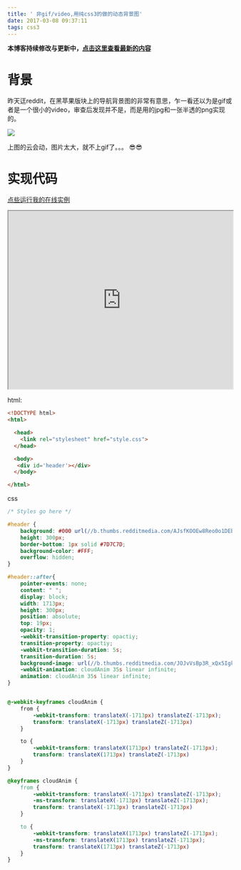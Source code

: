 ```yaml
---
title: ' 非gif/video,用纯css3的做的动态背景图'
date: 2017-03-08 09:37:11
tags: css3
---
```


**本博客持续修改与更新中，[点击这里查看最新的内容](http://aizigao.xyz/2017/03/08/%E9%9D%9Egif-video-%E7%94%A8%E7%BA%AFcss3%E7%9A%84%E5%81%9A%E7%9A%84%E5%8A%A8%E6%80%81%E8%83%8C%E6%99%AF%E5%9B%BE/)**

<!-- toc -->

# 背景

 昨天迋reddit，在黑苹果版块上的导航背景图的非常有意思，乍一看还以为是gif或者是一个很小的video，审查后发现并不是，而是用的jpg和一张半透的png实现的。

![](http://b.thumbs.redditmedia.com/AJsfKOOEw8Reo0o1DEb6XtdZcXXd6LseXWubRUS_D_M.jpg)

上图的云会动，图片太大，就不上gif了。。。 😎😎

# 实现代码

[点些运行我的在线实例](https://plnkr.co/edit/yMAQjhDZx28NIIpE9SQh?p=preview)

<iframe width='100%' height='400px' src='https://plnkr.co/edit/yMAQjhDZx28NIIpE9SQh?p=preview'></iframe>

html:

```html
<!DOCTYPE html>
<html>

  <head>
    <link rel="stylesheet" href="style.css">
  </head>

  <body>
   <div id='header'></div> 
  </body>

</html>
```

css

```css
/* Styles go here */

#header {
    background: #000 url(//b.thumbs.redditmedia.com/AJsfKOOEw8Reo0o1DEb6XtdZcXXd6LseXWubRUS_D_M.jpg) center;
    height: 300px;
    border-bottom: 1px solid #7D7C7D;
    background-color: #FFF;
    overflow: hidden;
}

#header::after{
    pointer-events: none;
    content: " ";
    display: block;
    width: 1713px;
    height: 300px;
    position: absolute;
    top: 19px;
    opacity: 1;
    -webkit-transition-property: opactiy;
    transition-property: opactiy;
    -webkit-transition-duration: 5s;
    transition-duration: 5s;
    background-image: url(//b.thumbs.redditmedia.com/JOJvVsBp3R_xQx5IgkRfacpQRMBFju3HroJHC0PrZMA.png);
    -webkit-animation: cloudAnim 35s linear infinite;
    animation: cloudAnim 35s linear infinite;
}


@-webkit-keyframes cloudAnim {
    from {
        -webkit-transform: translateX(-1713px) translateZ(-1713px);
        transform: translateX(-1713px) translateZ(-1713px)
    }

    to {
        -webkit-transform: translateX(1713px) translateZ(-1713px);
        transform: translateX(1713px) translateZ(-1713px)
    }
}

@keyframes cloudAnim {
    from {
        -webkit-transform: translateX(-1713px) translateZ(-1713px);
        -ms-transform: translateX(-1713px) translateZ(-1713px);
        transform: translateX(-1713px) translateZ(-1713px)
    }

    to {
        -webkit-transform: translateX(1713px) translateZ(-1713px);
        -ms-transform: translateX(1713px) translateZ(-1713px);
        transform: translateX(1713px) translateZ(-1713px)
    }
}
```



